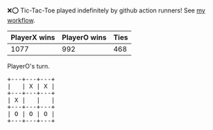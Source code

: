 :x::o: Tic-Tac-Toe played indefinitely by github action runners! See [my workflow](.github/workflows/play.yaml).

|PlayerX wins|PlayerO wins|Ties|
|-|-|-|
|1077|992|468|

PlayerO's turn.

<pre>
+---+---+---+
|   | X | X |
+---+---+---+
| X |   |   |
+---+---+---+
| O | O | O |
+---+---+---+
</pre>